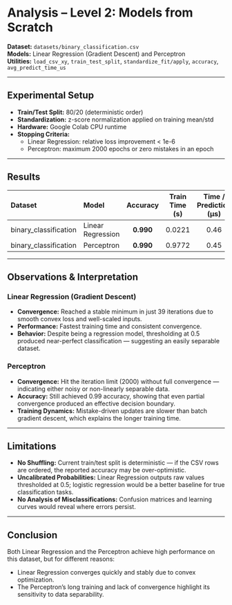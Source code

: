 # Analysis – Level 2: Models from Scratch

**Dataset:** `datasets/binary_classification.csv`  
**Models:** Linear Regression (Gradient Descent) and Perceptron  
**Utilities:** `load_csv_xy`, `train_test_split`, `standardize_fit/apply`, `accuracy`, `avg_predict_time_us`  

---

## Experimental Setup

- **Train/Test Split:** 80/20 (deterministic order)
- **Standardization:** z-score normalization applied on training mean/std
- **Hardware:** Google Colab CPU runtime
- **Stopping Criteria:**
  - Linear Regression: relative loss improvement < 1e-6
  - Perceptron: maximum 2000 epochs or zero mistakes in an epoch

---

## Results

| Dataset | Model | Accuracy | Train Time (s) | Time / Prediction (µs) | Iterations | Converged |
|:---------|:--------|:-----------:|:--------------:|:---------------------:|:-----------:|:-----------:|
| binary_classification | Linear Regression | **0.990** | 0.0221 | 0.46 | 39 | true |
| binary_classification | Perceptron | **0.990** | 0.9772 | 0.45 | 2000 | false |

---

## Observations & Interpretation

### Linear Regression (Gradient Descent)
- **Convergence:** Reached a stable minimum in just 39 iterations due to smooth convex loss and well-scaled inputs.
- **Performance:** Fastest training time and consistent convergence.
- **Behavior:** Despite being a regression model, thresholding at 0.5 produced near-perfect classification — suggesting an easily separable dataset.

### Perceptron
- **Convergence:** Hit the iteration limit (2000) without full convergence — indicating either noisy or non-linearly separable data.
- **Accuracy:** Still achieved 0.99 accuracy, showing that even partial convergence produced an effective decision boundary.
- **Training Dynamics:** Mistake-driven updates are slower than batch gradient descent, which explains the longer training time.

---

## Limitations

- **No Shuffling:** Current train/test split is deterministic — if the CSV rows are ordered, the reported accuracy may be over-optimistic.
- **Uncalibrated Probabilities:** Linear Regression outputs raw values thresholded at 0.5; logistic regression would be a better baseline for true classification tasks.
- **No Analysis of Misclassifications:** Confusion matrices and learning curves would reveal where errors persist.

---

## Conclusion

Both Linear Regression and the Perceptron achieve high performance on this dataset, but for different reasons:
- Linear Regression converges quickly and stably due to convex optimization.
- The Perceptron’s long training and lack of convergence highlight its sensitivity to data separability.


